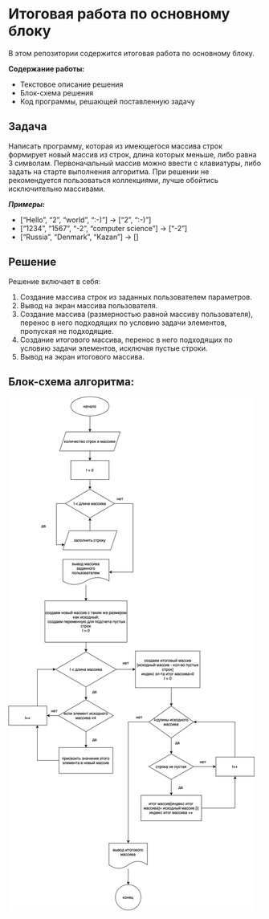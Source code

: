 # Итоговая работа по основному блоку

В этом репозитории содержится итоговая работа по основному блоку.

**Содержание работы:**
* Текстовое описание решения
* Блок-схема решения
* Код программы, решающей поставленную задачу



## Задача 
Написать программу, которая из имеющегося массива строк формирует новый массив из строк, длина которых меньше, либо равна 3 символам. Первоначальный массив можно ввести с клавиатуры, либо задать на старте выполнения алгоритма. При решении не рекомендуется пользоваться коллекциями, лучше обойтись исключительно массивами.

_**Примеры:**_
* [“Hello”, “2”, “world”, “:-)”] → [“2”, “:-)”]
* [“1234”, “1567”, “-2”, “computer science”] → [“-2”]
* [“Russia”, “Denmark”, “Kazan”] → []

## Решение
Решение включает в себя: 
1. Создание массива строк из заданных пользователем параметров. 
2. Вывод на экран массива пользователя. 
3. Создание массива (размерностью равной массиву пользователя), перенос в него подходящих по условию задачи элементов, пропуская не подходящие. 
4. Создание итогового массива, перенос в него подходящих по условию задачи элементов, исключая пустые строки. 
5. Вывод на экран итогового массива. 

## Блок-схема алгоритма: 
![Блок-схема алгоритма](block_diagram.png)